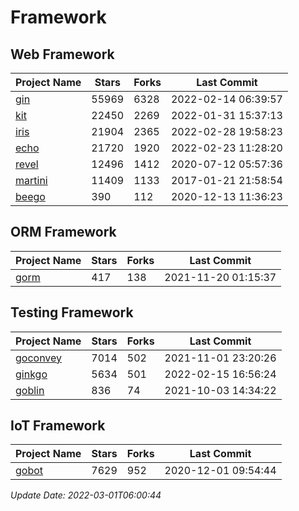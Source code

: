 # Framework

## Web Framework
| Project Name | Stars | Forks | Last Commit |
| ------------ | ----- | ----- | ----------- |
| [gin](https://github.com/gin-gonic/gin) | 55969 | 6328 | 2022-02-14 06:39:57 |
| [kit](https://github.com/go-kit/kit) | 22450 | 2269 | 2022-01-31 15:37:13 |
| [iris](https://github.com/kataras/iris) | 21904 | 2365 | 2022-02-28 19:58:23 |
| [echo](https://github.com/labstack/echo) | 21720 | 1920 | 2022-02-23 11:28:20 |
| [revel](https://github.com/revel/revel) | 12496 | 1412 | 2020-07-12 05:57:36 |
| [martini](https://github.com/go-martini/martini) | 11409 | 1133 | 2017-01-21 21:58:54 |
| [beego](https://github.com/astaxie/beego) | 390 | 112 | 2020-12-13 11:36:23 |

## ORM Framework
| Project Name | Stars | Forks | Last Commit |
| ------------ | ----- | ----- | ----------- |
| [gorm](https://github.com/jinzhu/gorm) | 417 | 138 | 2021-11-20 01:15:37 |

## Testing Framework
| Project Name | Stars | Forks | Last Commit |
| ------------ | ----- | ----- | ----------- |
| [goconvey](https://github.com/smartystreets/goconvey) | 7014 | 502 | 2021-11-01 23:20:26 |
| [ginkgo](https://github.com/onsi/ginkgo) | 5634 | 501 | 2022-02-15 16:56:24 |
| [goblin](https://github.com/franela/goblin) | 836 | 74 | 2021-10-03 14:34:22 |

## IoT Framework
| Project Name | Stars | Forks | Last Commit |
| ------------ | ----- | ----- | ----------- |
| [gobot](https://github.com/hybridgroup/gobot) | 7629 | 952 | 2020-12-01 09:54:44 |

*Update Date: 2022-03-01T06:00:44*